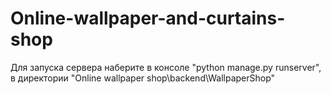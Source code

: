# Online-wallpaper-and-curtains-shop
Для запуска сервера наберите в консоле "python manage.py runserver", в директории "Online wallpaper shop\backend\WallpaperShop"
